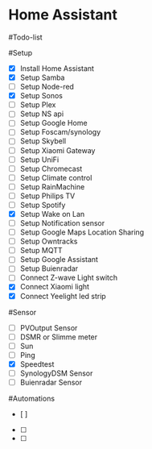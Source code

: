 # Home Assistant



#Todo-list

#Setup
- [x] Install Home Assistant
- [x] Setup Samba
- [ ] Setup Node-red
- [x] Setup Sonos
- [ ] Setup Plex
- [ ] Setup NS api
- [ ] Setup Google Home
- [ ] Setup Foscam/synology 
- [ ] Setup Skybell
- [ ] Setup Xiaomi Gateway
- [ ] Setup UniFi
- [ ] Setup Chromecast
- [ ] Setup Climate control
- [ ] Setup RainMachine
- [ ] Setup Philips TV
- [ ] Setup Spotify
- [x] Setup Wake on Lan
- [ ] Setup Notification sensor
- [ ] Setup Google Maps Location Sharing
- [ ] Setup Owntracks
- [ ] Setup MQTT
- [ ] Setup Google Assistant
- [ ] Setup Buienradar
- [ ] Connect Z-wave Light switch
- [x] Connect Xiaomi light
- [x] Connect Yeelight led strip

#Sensor
- [ ] PVOutput Sensor
- [ ] DSMR or Slimme meter
- [ ] Sun
- [ ] Ping 
- [x] Speedtest
- [ ] SynologyDSM Sensor
- [ ] Buienradar Sensor

#Automations
- [ ] 
- [ ] 
- [ ] 

